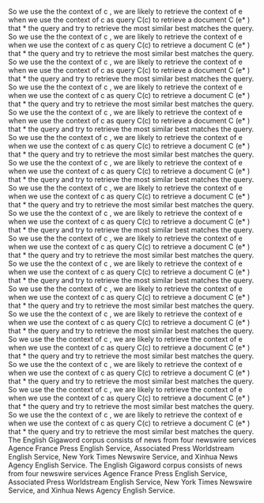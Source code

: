 So we use the the context of c , we are likely to retrieve the context of e when we use the context of c as query C(c) to retrieve a document C (e* ) that * the query and try to retrieve the most similar best matches the query.
So we use the the context of c , we are likely to retrieve the context of e when we use the context of c as query C(c) to retrieve a document C (e* ) that * the query and try to retrieve the most similar best matches the query.
So we use the the context of c , we are likely to retrieve the context of e when we use the context of c as query C(c) to retrieve a document C (e* ) that * the query and try to retrieve the most similar best matches the query.
So we use the the context of c , we are likely to retrieve the context of e when we use the context of c as query C(c) to retrieve a document C (e* ) that * the query and try to retrieve the most similar best matches the query.
So we use the the context of c , we are likely to retrieve the context of e when we use the context of c as query C(c) to retrieve a document C (e* ) that * the query and try to retrieve the most similar best matches the query.
So we use the the context of c , we are likely to retrieve the context of e when we use the context of c as query C(c) to retrieve a document C (e* ) that * the query and try to retrieve the most similar best matches the query.
So we use the the context of c , we are likely to retrieve the context of e when we use the context of c as query C(c) to retrieve a document C (e* ) that * the query and try to retrieve the most similar best matches the query.
So we use the the context of c , we are likely to retrieve the context of e when we use the context of c as query C(c) to retrieve a document C (e* ) that * the query and try to retrieve the most similar best matches the query.
So we use the the context of c , we are likely to retrieve the context of e when we use the context of c as query C(c) to retrieve a document C (e* ) that * the query and try to retrieve the most similar best matches the query.
So we use the the context of c , we are likely to retrieve the context of e when we use the context of c as query C(c) to retrieve a document C (e* ) that * the query and try to retrieve the most similar best matches the query.
So we use the the context of c , we are likely to retrieve the context of e when we use the context of c as query C(c) to retrieve a document C (e* ) that * the query and try to retrieve the most similar best matches the query.
So we use the the context of c , we are likely to retrieve the context of e when we use the context of c as query C(c) to retrieve a document C (e* ) that * the query and try to retrieve the most similar best matches the query.
So we use the the context of c , we are likely to retrieve the context of e when we use the context of c as query C(c) to retrieve a document C (e* ) that * the query and try to retrieve the most similar best matches the query.
So we use the the context of c , we are likely to retrieve the context of e when we use the context of c as query C(c) to retrieve a document C (e* ) that * the query and try to retrieve the most similar best matches the query.
So we use the the context of c , we are likely to retrieve the context of e when we use the context of c as query C(c) to retrieve a document C (e* ) that * the query and try to retrieve the most similar best matches the query.
So we use the the context of c , we are likely to retrieve the context of e when we use the context of c as query C(c) to retrieve a document C (e* ) that * the query and try to retrieve the most similar best matches the query.
So we use the the context of c , we are likely to retrieve the context of e when we use the context of c as query C(c) to retrieve a document C (e* ) that * the query and try to retrieve the most similar best matches the query.
The English Gigaword corpus consists of news from four newswire services Agence France Press English Service, Associated Press Worldstream English Service, New York Times Newswire Service, and Xinhua News Agency English Service.
The English Gigaword corpus consists of news from four newswire services Agence France Press English Service, Associated Press Worldstream English Service, New York Times Newswire Service, and Xinhua News Agency English Service.